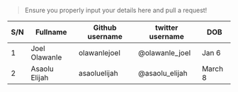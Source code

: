 >Ensure you properly input your details here and pull a request!

| S/N | Fullname | Github username | twitter username | DOB |
| --- | --- | --- | --- | ---|
| 1 | Joel Olawanle | olawanlejoel | @olawanle_joel | Jan 6 |
| 2 | Asaolu Elijah | asaoluelijah | @asaolu_elijah | March 8 |
